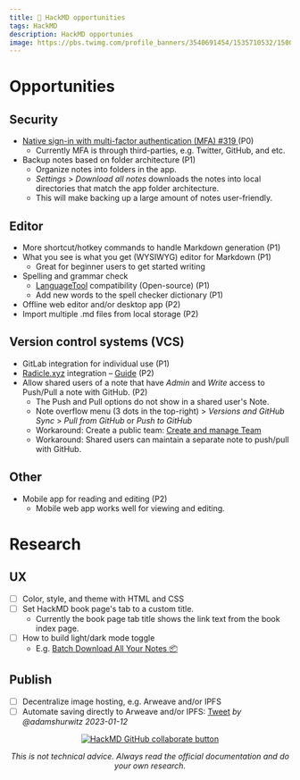 ```yaml
---
title: 📄 HackMD opportunities
tags: HackMD
description: HackMD opportunies
image: https://pbs.twimg.com/profile_banners/3540691454/1535710532/1500x500
---
```


Opportunities
===

## Security

- [ Native sign-in with multi-factor authentication (MFA) #319 ](https://github.com/hackmdio/hackmd-io-issues/issues/319) (P0)
    - Currently MFA is through third-parties, e.g. Twitter, GitHub, and etc.
- Backup notes based on folder architecture (P1)
    - Organize notes into folders in the app. 
    - *Settings* > *Download all notes* downloads the notes into local directories that match the app folder architecture.
    - This will make backing up a large amount of notes  user-friendly.

## Editor

- More shortcut/hotkey commands to handle Markdown generation (P1)
- What you see is what you get (WYSIWYG) editor for Markdown (P1)
    - Great for beginner users to get started writing
- Spelling and grammar check
    - [LanguageTool](https://languagetool.org/) compatibility (Open-source) (P1)
    - Add new words to the spell checker dictionary (P1)
- Offline web editor and/or desktop app (P2)
- Import multiple .md files from local storage (P2)

## Version control systems (VCS)

- GitLab integration for individual use (P1)
- [Radicle.xyz](https://radicle.xyz) integration – [Guide](https://docs.google.com/document/d/1_1h1C7IlcHJeRDy72E2ycb7br3lumpU631rN9CMpm8E/edit#heading=h.rprz9yqw2qqg) (P2)
- Allow shared users of a note that have *Admin* and *Write* access to Push/Pull a note with GitHub. (P2)
    - The Push and Pull options do not show in a shared user's Note.
    - Note overflow menu (3 dots in the top-right) > *Versions and GitHub Sync* > *Pull from GitHub* or *Push to GitHub*
    - Workaround: Create a public team: [Create and manage Team](https://hackmd.io/@docs/create-and-manage-team)
    - Workaround: Shared users can maintain a separate note to push/pull with GitHub.

## Other

- Mobile app for reading and editing (P2)
    - Mobile web app works well for viewing and editing.

# Research

## UX
- [ ] Color, style, and theme with HTML and CSS
- [ ] Set HackMD book page's tab to a custom title.
    - Currently the book page tab title shows the link text from the book index page.
- [ ] How to build light/dark mode toggle
    - E.g. [Batch Download All Your Notes :package:](https://blog.hackmd.io/blog/2019/02/27/batch-download-all-your-notes)

## Publish

- [ ] Decentralize image hosting, e.g. Arweave and/or IPFS
- [ ] Automate saving directly to Arweave and/or IPFS: [Tweet](https://twitter.com/adamshurwitz/status/1613635255591702536) _by @adamshurwitz 2023-01-12_

<div style="text-align: center;">
    
[![HackMD GitHub collaborate button](https://hackmd.io/8mpmY5yTTdqO8Y-XYXzvEA/badge)](https://github.com/AdamSHurwitz/hackmd-og) 

</div>

<p style="text-align: center; font-style: italic">This is not technical advice. Always read the official documentation and do your own research.</p>